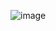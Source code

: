 ![image](https://github.com/gonzalo-es/sistemaCrypto/assets/44533948/f1150bae-c88f-401b-9f7f-98fb1aeb098d)
